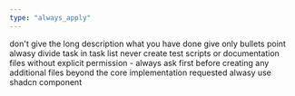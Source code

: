 ```yaml
---
type: "always_apply"
---
```


don't give the long description what you have done give only bullets point
alwasy divide task in task list
never create test scripts or documentation files without explicit permission - always ask first before creating any additional files beyond the core implementation requested
alwasy use shadcn component
